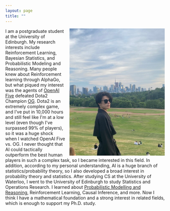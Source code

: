 ```yaml
---
layout: page
title: ""
---
```


<img src="/assets/images/thumbnail_32FFF408@C7739343.328DC562.jpg" alt="Image description" style="zoom:67%; float: right; margin-left: 20px" />

I am a postgraduate student at the University of Edinburgh. My research interests include Reinforcement Learning, Bayesian Statistics, and Probabilistic Modeling and Reasoning. Many people knew about Reinforcement learning through AlphaGo, but what piqued my interest was the agents of [OpenAI Five](https://openai.com/blog/openai-five/) defeated Dota2 Champion [OG](https://ogs.gg/). Dota2 is an extremely complex game, and I've put in 10,000 hours and still feel like I'm at a low level (even though I've surpassed 99% of players), so it was a huge shock when I watched OpenAI Five vs. OG. I never thought that AI could tactically outperform the best human players in such a complex task, so I became interested in this field. In addition, according to my personal understanding, AI is a huge branch of statistics/probability theory, so I also developed a broad interest in probability theory and statistics. After studying CS at the University of Waterloo, I went to the University of Edinburgh to study Statistics and Operations Research.  I learned about [Probabilistic Modelling and Reasoning](https://www.inf.ed.ac.uk/teaching/courses/pmr/21-22/), Reinforcement Learning, Causal Inference, and more. Now I think I have a mathematical foundation and a strong interest in related fields, which is enough to support my Ph.D. study.
